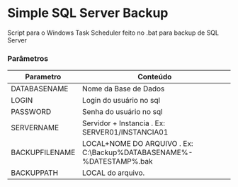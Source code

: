 # Simple SQL Server Backup
Script para o Windows Task Scheduler feito no .bat para backup de SQL Server

### Parâmetros

| Parametro | Conteúdo |
| ------ | ------ |
| DATABASENAME | Nome da Base de Dados |
| LOGIN | Login do usuário no sql |
| PASSWORD | Senha do usuário no sql|
| SERVERNAME | Servidor + Instancia . Ex: SERVER01/INSTANCIA01|
| BACKUPFILENAME | LOCAL+NOME DO ARQUIVO . Ex: C:\Backup\%DATABASENAME%-%DATESTAMP%.bak |
| BACKUPPATH | LOCAL do arquivo.|